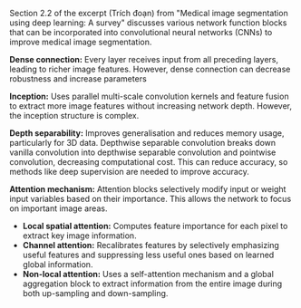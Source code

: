 Section 2.2 of the excerpt (Trích đoạn) from "Medical image segmentation using deep learning: A survey" discusses various network function blocks that can be incorporated into convolutional neural networks (CNNs) to improve medical image segmentation.

**Dense connection:** Every layer receives input from all preceding layers, leading to richer image features. However, dense connection can decrease robustness and increase parameters

**Inception:** Uses parallel multi-scale convolution kernels and feature fusion to extract more image features without increasing network depth.
However, the inception structure is complex.

**Depth separability:** Improves generalisation and reduces memory usage, particularly for 3D data. Depthwise separable convolution breaks down vanilla convolution into depthwise separable convolution and pointwise convolution, decreasing computational cost. This can reduce accuracy, so methods like deep supervision are needed to improve accuracy.

**Attention mechanism:** Attention blocks selectively modify input or weight input variables based on their importance. This allows the network to focus on important image areas.
+ **Local spatial attention:** Computes feature importance for each pixel to extract key image information.
+ **Channel attention:** Recalibrates features by selectively emphasizing useful features and suppressing less useful ones based on learned global information.
+ **Non-local attention:** Uses a self-attention mechanism and a global aggregation block to extract information from the entire image during both up-sampling and down-sampling.


